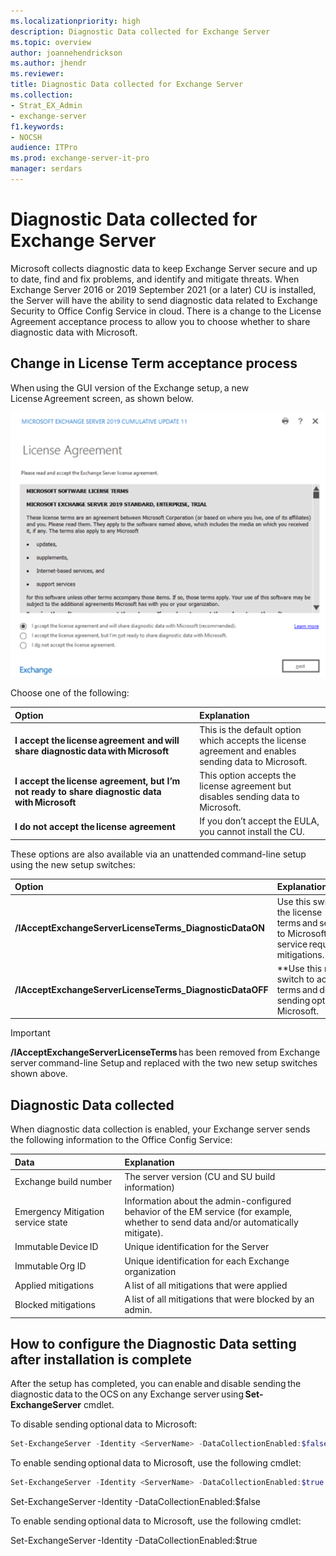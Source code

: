 ```yaml
---
ms.localizationpriority: high
description: Diagnostic Data collected for Exchange Server
ms.topic: overview
author: joannehendrickson
ms.author: jhendr
ms.reviewer: 
title: Diagnostic Data collected for Exchange Server
ms.collection:
- Strat_EX_Admin
- exchange-server
f1.keywords:
- NOCSH
audience: ITPro
ms.prod: exchange-server-it-pro
manager: serdars
---
```

# Diagnostic Data collected for Exchange Server

Microsoft collects diagnostic data to keep Exchange Server secure and up to date, find and fix problems, and identify and mitigate threats. When Exchange Server 2016 or 2019 September 2021 (or a later) CU is installed, the Server will have the ability to send diagnostic data related to Exchange Security to Office Config Service in cloud. There is a change to the License Agreement acceptance process to allow you to choose whether to share diagnostic data with Microsoft.  

## Change in License Term acceptance process 

When using the GUI version of the Exchange setup, a new License Agreement screen, as shown below. 

![New Exchange server license agreement](../../media/exchange-license-acceptance-new.png)


Choose one of the following:  

|Option|Explanation|
|:-----|:-----|
|**I accept the license agreement and will share diagnostic data with Microsoft**|This is the default option which accepts the license agreement and enables sending data to Microsoft.|  
|**I accept the license agreement, but I’m not ready to share diagnostic data with Microsoft**| This option accepts the license agreement but disables sending data to Microsoft.| 
|**I do not accept the license agreement**|If you don’t accept the EULA, you cannot install the CU.|


These options are also available via an unattended command-line setup using the new setup switches:  

|Option|Explanation|
|:-----|:-----|
|**/IAcceptExchangeServerLicenseTerms_DiagnosticDataON**|Use this switch to accept the license terms and send optional data to Microsoft when the EM service requests mitigations.|  
|**/IAcceptExchangeServerLicenseTerms_DiagnosticDataOFF**|**Use this new Setup switch to accept the license terms and disable sending optional data to Microsoft.|  

 

>[!Important]
>**/IAcceptExchangeServerLicenseTerms** has been removed from Exchange server command-line Setup and replaced with the two new setup switches shown above.  

 

## Diagnostic Data collected 

When diagnostic data collection is enabled, your Exchange server sends the following information to the Office Config Service: 

|Data|Explanation|
|:-----|:-----|
|Exchange build number|The server version (CU and SU build information)|  
|Emergency Mitigation service state|Information about the admin-configured behavior of the EM service (for example, whether to send data and/or automatically mitigate). | 
|Immutable Device ID|Unique identification for the Server |
|Immutable Org ID|Unique identification for each Exchange organization|
|Applied mitigations|A list of all mitigations that were applied| 
|Blocked mitigations|A list of all mitigations that were blocked by an admin.|  

 
## How to configure the Diagnostic Data setting after installation is complete 

After the setup has completed, you can enable and disable sending the diagnostic data to the OCS on any Exchange server using **Set-ExchangeServer** cmdlet. 


To disable sending optional data to Microsoft: 

```Powershell
Set-ExchangeServer -Identity <ServerName> -DataCollectionEnabled:$false  
```
 

To enable sending optional data to Microsoft, use the following cmdlet: 

```Powershell
Set-ExchangeServer -Identity <ServerName> -DataCollectionEnabled:$true  
```
 

Set-ExchangeServer -Identity <ServerName> -DataCollectionEnabled:$false  

 

To enable sending optional data to Microsoft, use the following cmdlet: 

 

Set-ExchangeServer -Identity <ServerName> -DataCollectionEnabled:$true  